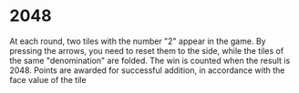 # 2048
At each round, two tiles with the number "2" appear in the game. By pressing the arrows, you need to reset them to the side, while the tiles of the same "denomination" are folded. The win is counted when the result is 2048.  Points are awarded for successful addition, in accordance with the face value of the tile
